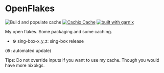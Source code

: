 # OpenFlakes

![Build and populate cache](https://github.com/aur3l14no/openflakes/workflows/Build%20and%20populate%20cache/badge.svg)
[![Cachix Cache](https://img.shields.io/badge/cachix-aur3l14no-blue.svg)](https://aur3l14no.cachix.org)
[![built with garnix](https://img.shields.io/endpoint.svg?url=https%3A%2F%2Fgarnix.io%2Fapi%2Fbadges%2Faur3l14no%2Fopenflakes%3Fbranch%3Dmaster)](https://garnix.io)

My open flakes. Some packaging and some caching.

- ⚙ sing-box-x_y_z: sing-box release

(⚙: automated update)

Tips: Do not override inputs if you want to use my cache. Though you would have more nixpkgs.
